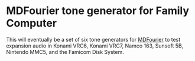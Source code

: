 MDFourier tone generator for Family Computer
============================================

This will eventually be a set of six tone generators for [MDFourier]
to test expansion audio in Konami VRC6, Konami VRC7, Namco 163,
Sunsoft 5B, Nintendo MMC5, and the Famicom Disk System.


[MDFourier]: http://junkerhq.net/MDFourier/

